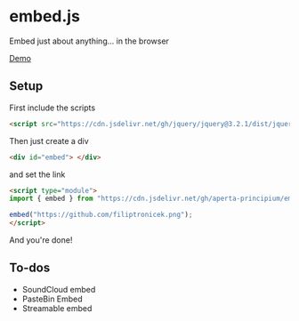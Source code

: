 # embed.js
Embed just about anything... in the browser

[Demo](https://embed.filiptronicek.now.sh/)

## Setup

First include the scripts
```html
<script src="https://cdn.jsdelivr.net/gh/jquery/jquery@3.2.1/dist/jquery.min.js"> </script>
```

Then just create a div
```html
<div id="embed"> </div>
```
and set the link
```html
<script type="module"> 
import { embed } from "https://cdn.jsdelivr.net/gh/aperta-principium/embed.js/embed.min.js";

embed("https://github.com/filiptronicek.png");
</script>
```
And you're done!


## To-dos
* SoundCloud embed
* PasteBin Embed
* Streamable embed
